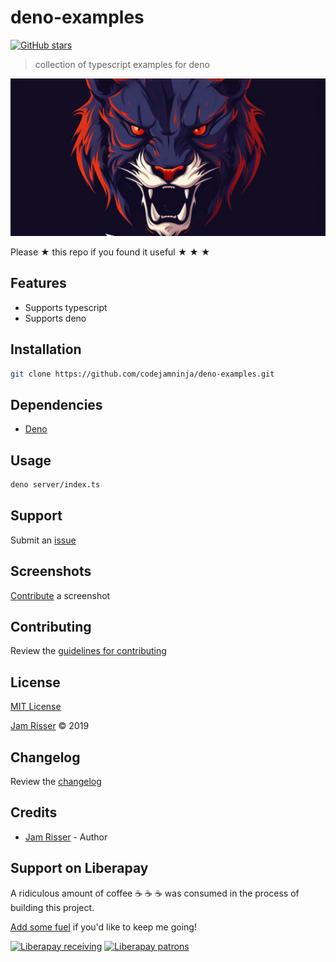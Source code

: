 # deno-examples

[![GitHub stars](https://img.shields.io/github/stars/codejamninja/deno-examples.svg?style=social&label=Stars)](https://github.com/codejamninja/deno-examples)

> collection of typescript examples for deno

![](assets/deno-example.png)

Please ★ this repo if you found it useful ★ ★ ★


## Features

* Supports typescript
* Supports deno


## Installation

```sh
git clone https://github.com/codejamninja/deno-examples.git
```


## Dependencies

* [Deno](https://deno.land)


## Usage

```sh
deno server/index.ts
```


## Support

Submit an [issue](https://github.com/codejamninja/deno-examples/issues/new)


## Screenshots

[Contribute](https://github.com/codejamninja/deno-examples/blob/master/CONTRIBUTING.md) a screenshot


## Contributing

Review the [guidelines for contributing](https://github.com/codejamninja/deno-examples/blob/master/CONTRIBUTING.md)


## License

[MIT License](https://github.com/codejamninja/deno-examples/blob/master/LICENSE)

[Jam Risser](https://codejam.ninja) © 2019


## Changelog

Review the [changelog](https://github.com/codejamninja/deno-examples/blob/master/CHANGELOG.md)


## Credits

* [Jam Risser](https://codejam.ninja) - Author


## Support on Liberapay

A ridiculous amount of coffee ☕ ☕ ☕ was consumed in the process of building this project.

[Add some fuel](https://liberapay.com/codejamninja/donate) if you'd like to keep me going!

[![Liberapay receiving](https://img.shields.io/liberapay/receives/codejamninja.svg?style=flat-square)](https://liberapay.com/codejamninja/donate)
[![Liberapay patrons](https://img.shields.io/liberapay/patrons/codejamninja.svg?style=flat-square)](https://liberapay.com/codejamninja/donate)
